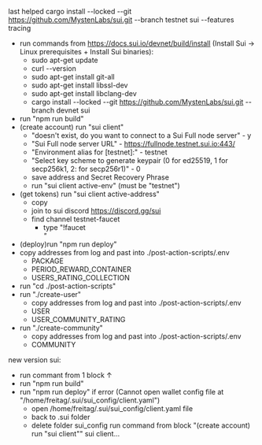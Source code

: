 last helped
cargo install --locked --git https://github.com/MystenLabs/sui.git --branch testnet sui --features tracing

- run commands from https://docs.sui.io/devnet/build/install (Install Sui -> Linux prerequisites + Install Sui binaries):
    - sudo apt-get update
    - curl --version
    - sudo apt-get install git-all
    - sudo apt-get install libssl-dev
    - sudo apt-get install libclang-dev
    - cargo install --locked --git https://github.com/MystenLabs/sui.git --branch devnet sui
- run "npm run build"
- (create account) run "sui client"
    - "doesn't exist, do you want to connect to a Sui Full node server" - y
    - "Sui Full node server URL" - https://fullnode.testnet.sui.io:443/
    - "Environment alias for [testnet]:" - testnet
    - "Select key scheme to generate keypair (0 for ed25519, 1 for secp256k1, 2: for secp256r1)" - 0
    - save address and Secret Recovery Phrase
    - run "sui client active-env" (must be "testnet")
- (get tokens) run "sui client active-address"
    - copy
    - join to sui discord https://discord.gg/sui
    - find channel testnet-faucet
        - type "!faucet <address>"
- (deploy)run "npm run deploy"
- copy addresses from log and past into ./post-action-scripts/.env
    - PACKAGE
    - PERIOD_REWARD_CONTAINER
    - USERS_RATING_COLLECTION
- run "cd ./post-action-scripts"
- run "./create-user"
    - copy addresses from log and past into ./post-action-scripts/.env
    - USER
    - USER_COMMUNITY_RATING
- run "./create-community"
    - copy addresses from log and past into ./post-action-scripts/.env
    - COMMUNITY


new version sui:
- run commant from 1 block ↑
- run "npm run build"
- run "npm run deploy"
if error (Cannot open wallet config file at "/home/freitag/.sui/sui_config/client.yaml")
    - open /home/freitag/.sui/sui_config/client.yaml file
    - back to .sui folder
    - delete folder sui_config
    run command from block "(create account) run "sui client""
        sui client...
